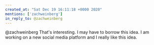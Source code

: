 ```yaml
---
created_at: "Sat Dec 19 16:11:18 +0000 2020"
mentions: ['zachweinberg']
in_reply_to: @zachweinberg
---
```


@zachweinberg That's interesting. I may have to borrow this idea. I am working on a new social media platform and I really like this idea.